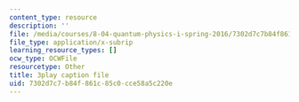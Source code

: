 ```yaml
---
content_type: resource
description: ''
file: /media/courses/8-04-quantum-physics-i-spring-2016/7302d7c7b84f861c85c0cce58a5c220e_8abBLKEZLaI.srt
file_type: application/x-subrip
learning_resource_types: []
ocw_type: OCWFile
resourcetype: Other
title: 3play caption file
uid: 7302d7c7-b84f-861c-85c0-cce58a5c220e
---
```

